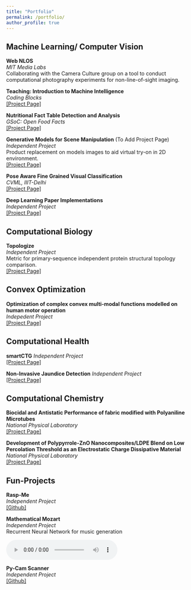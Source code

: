 ```yaml
---
title: "Portfolio"
permalink: /portfolio/
author_profile: true
---
```


## Machine Learning/ Computer Vision

<b>Web NLOS</b><br>
<i>MIT Media Labs</i>
<br>
Collaborating with the Camera Culture group on a tool to conduct computational photography experiments for non-line-of-sight imaging.

<b>Teaching: Introduction to Machine Intelligence</b><br>
<i>Coding Blocks</i><br>
[[Project Page]](../projects/codingblocks)

<b>Nutritional Fact Table Detection and Analysis</b><br>
<i>GSoC: Open Food Facts</i>
<br>
[[Project Page]](../projects/gsoc18)

<b>Generative Models for Scene Manipulation</b> (To Add Project Page) <br>
<i>Independent Project</i>
<br>
Product replacement on models images to aid virtual try-on in 2D environment.
<br>
[[Project Page]](../project/scenemanipulation)

<b>Pose Aware Fine Grained Visual Classification</b><br>
<i>CVML, IIIT-Delhi</i>
<br>
[[Project Page]](../publications/FGVC)

<b>Deep Learning Paper Implementations</b><br>
<i>Independent Project</i> <br>
[[Project Page]](../projects/paper-implementations)

## Computational Biology

<b>Topologize</b><br>
<i>Independent Project</i>
<br>
Metric for primary-sequence independent protein structural topology comparison.
<br>
[[Project Page]](../projects/topologize)

## Convex Optimization

<b>Optimization of complex convex multi-modal functions modelled on human motor operation</b><br>
<i>Indepedent Project</i>
<br>
[[Project Page]](../publications/HIDE)

## Computational Health

<b>smartCTG</b>
<i>Independent Project</i>
<br>
[[Project Page]](../projects/smartCTG)

<b>Non-Invasive Jaundice Detection</b>
<i>Independent Project</i>
<br>
[[Project Page]](../projects/jaundice)

## Computational Chemistry

<b>Biocidal and Antistatic Performance of fabric modified with Polyaniline Microtubes</b><br>
<i>National Physical Laboratory</i>
<br>
[[Project Page]](../publications/chem)

<b>Development of Polypyrrole-ZnO Nanocomposites/LDPE Blend on Low Percolation Threshold as an Electrostatic Charge Dissipative Material</b><br>
<i>National Physical Laboratory</i>
<br>
[[Project Page]](../projects/amwc2015)

## Fun-Projects

<b>Rasp-Me</b><br>
<i>Independent Project</i>
<br>
[[Github]](https://github.com/ayushchopra96/PiController.git)

<b>Mathematical Mozart</b><br>
<i>Independent Project</i>
<br>
Recurrent Neural Network for music generation
<br>
<div id="music"><audio controls>                                         
	<source src="../files/audio-sample.mp4" type="audio/mpeg">
	    Your browser does not support the audio element.
</audio></div>

<b>Py-Cam Scanner</b><br>
<i>Independent Project</i>
<br>
[[Github]](https://github.com/ayushchopra96/PythonCamScanner.git)